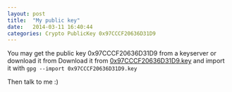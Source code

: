 ```yaml
---
layout: post
title:  "My public key"
date:   2014-03-11 16:40:44
categories: Crypto PublicKey 0x97CCCF20636D31D9
---
```

You may get the public key 0x97CCCF20636D31D9 from a keyserver or download it from Download it from [0x97CCCF20636D31D9.key] and import it with `gpg --import 0x97CCCF20636D31D9.key`

Then talk to me :)

[0x97CCCF20636D31D9.key]: /assets/0x97CCCF20636D31D9.key